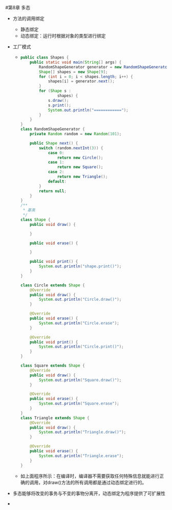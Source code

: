 #第8章 多态

- 方法的调用绑定

  - 静态绑定
  - 动态绑定：运行时根据对象的类型进行绑定

- 工厂模式

  - ```java
    public class Shapes {
        public static void main(String[] args) {
            RandomShapeGenerator generator = new RandomShapeGenerator();
            Shape[] shapes = new Shape[9];
            for (int i = 0; i < shapes.length; i++) {
                shapes[i] = generator.next();
            }
            for (Shape s :
                    shapes) {
                s.draw();
                s.print();
                System.out.println("============");
            }
        }
    }
    class RandomShapeGenerator {
        private Random random = new Random(101);
    
        public Shape next() {
            switch (random.nextInt(3)) {
                case 0:
                    return new Circle();
                case 1:
                    return new Square();
                case 2:
                    return new Triangle();
                default:
            }
            return null;
        }
    }
    /**
     * 基类
     */
    class Shape {
        public void draw() {
    
        }
    
        public void erase() {
    
        }
    
        public void print() {
            System.out.println("shape.print()");
        }
    }
    
    class Circle extends Shape {
        @Override
        public void draw() {
            System.out.println("Circle.draw()");
        }
    
        @Override
        public void erase() {
            System.out.println("Circle.erase");
        }
    
        @Override
        public void print() {
            System.out.println("Circle.print()");
        }
    }
    
    class Square extends Shape {
        @Override
        public void draw() {
            System.out.println("Square.draw()");
        }
    
        @Override
        public void erase() {
            System.out.println("Square.erase");
        }
    }
    class Triangle extends Shape {
        @Override
        public void draw() {
            System.out.println("Triangle.draw()");
        }
    
        @Override
        public void erase() {
            System.out.println("Triangle.erase");
        }
    }
    ```

  - 如上面程序所示：在编译时，编译器不需要获取任何特殊信息就能进行正确的调用，对draw()方法的所有调用都是通过动态绑定进行的。

- 多态能够将改变的事务与不变的事物分离开，动态绑定为程序提供了可扩展性

- 